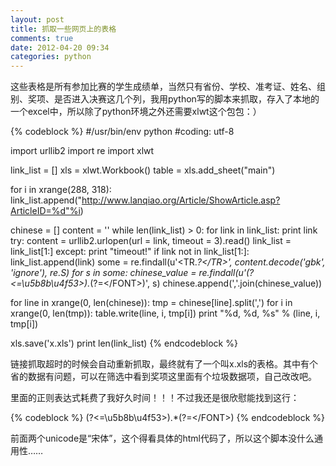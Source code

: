 ```yaml
---
layout: post
title: 抓取一些网页上的表格
comments: true
date: 2012-04-20 09:34
categories: python
---
```


这些表格是所有参加比赛的学生成绩单，当然只有省份、学校、准考证、姓名、组别、奖项、是否进入决赛这几个列，我用python写的脚本来抓取，存入了本地的一个excel中，所以除了python环境之外还需要xlwt这个包包：）


{% codeblock %}
#/usr/bin/env python
#coding: utf-8

import urllib2
import re
import xlwt

link_list = []
xls = xlwt.Workbook()
table = xls.add_sheet("main")

for i in xrange(288, 318):
link_list.append("http://www.lanqiao.org/Article/ShowArticle.asp?ArticleID=%d"%i)

chinese = []
content = ''
while len(link_list) > 0:
for link in link_list:
print link
try:
content = urllib2.urlopen(url = link, timeout = 3).read()
link_list = link_list[1:]
except:
print "timeout!"
if link not in link_list[1:]:
link_list.append(link)
some = re.findall(u'<TR.*?<\/TR>', content.decode('gbk', 'ignore'), re.S)
for s in some:
chinese_value = re.findall(u'(?<=\u5b8b\u4f53>).*(?=<\/FONT>)', s)
chinese.append(','.join(chinese_value))

for line in xrange(0, len(chinese)):
tmp = chinese[line].split(',')
for i in xrange(0, len(tmp)):
table.write(line, i, tmp[i])
print "%d, %d, %s" % (line, i, tmp[i])

xls.save('x.xls')
print len(link_list)
{% endcodeblock %}

链接抓取超时的时候会自动重新抓取，最终就有了一个叫x.xls的表格。其中有个省的数据有问题，可以在筛选中看到奖项这里面有个垃圾数据项，自己改改吧。

里面的正则表达式耗费了我好久时间！！！不过我还是很欣慰能找到这行：

{% codeblock %}
(?<=\u5b8b\u4f53>).*(?=<\/FONT>)
{% endcodeblock %}

前面两个unicode是“宋体”，这个得看具体的html代码了，所以这个脚本没什么通用性……